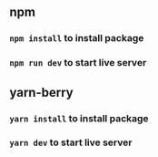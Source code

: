 ## npm
### `npm install` to install package
### `npm run dev` to start live server

## yarn-berry
### `yarn install` to install package
### `yarn dev` to start live server
